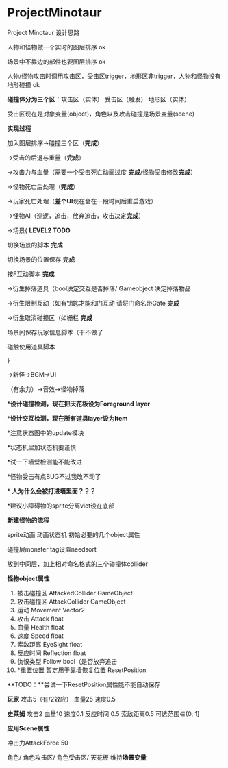 # ProjectMinotaur
Project Minotaur 设计思路

人物和怪物做一个实时的图层排序 ok

场景中不靠边的部件也要图层排序 ok

人物/怪物攻击时调用攻击区，受击区trigger，地形区非trigger，人物和怪物没有地形碰撞 ok

**碰撞体分为三个区**：攻击区（实体） 受击区（触发） 地形区（实体）

受击区现在是对象变量(object)，角色以及攻击碰撞是场景变量(scene)



**实现过程**

加入图层排序→碰撞三个区（**完成**）

→受击的后退与重量（**完成**）

→攻击力与血量（需要一个受击死亡动画过度 **完成**/怪物受击修改**完成**）

→怪物死亡后处理（**完成**）

→玩家死亡处理（**差个UI**现在会在一段时间后重启游戏）

→怪物AI（巡逻，追击，放弃追击，攻击决定**完成**）

→场景{ **LEVEL2 TODO**

切换场景的脚本 **完成**

切换场景的位置保存 **完成**

按F互动脚本 **完成** 

->衍生掉落道具（bool决定交互是否掉落/ Gameobject 决定掉落物品

->衍生限制互动（如有钥匙才能和门互动 请将门命名带Gate **完成**

->衍生取消碰撞区（如栅栏 **完成**

场景间保存玩家信息脚本（干不做了

碰触使用道具脚本

}

→新怪→BGM→UI

（有余力）→音效→怪物掉落



\***设计碰撞检测，现在把天花板设为Foreground layer**

***设计交互检测，现在所有道具layer设为Item**

\*注意状态图中的update模块

\*状态机里加状态机要谨慎

*试一下墙壁检测能不能改进

*怪物受击有点BUG不过我改不动了

\* **人为什么会被打进墙里面？？？**

\*建议小障碍物的sprite分离viot设在底部



**新建怪物的流程**

sprite动画 动画状态机 初始必要的几个object属性

碰撞层monster tag设置needsort

放到中间层，加上相对命名格式的三个碰撞体collider

**怪物object属性** 

1. 被击碰撞区 AttackedCollider GameObject  
2. 攻击碰撞区 AttackCollider GameObject
3. 运动 Movement Vector2
4. 攻击 Attack float
5. 血量 Health float
6. 速度 Speed float
7. 索敌距离 EyeSight float
8. 反应时间 Reflection float
9. 仇恨类型 Follow bool（是否放弃追击
10. \*重置位置 暂定用于靠墙恢复位置 ResetPosition

**TODO：**尝试一下ResetPosition属性能不能自动保存



**玩家** 攻击5（有/2效应） 血量25 速度0.5

**史莱姆** 攻击2 血量10 速度0.1 反应时间 0.5 索敌距离0.5 可选范围∈(0, 1]



**应用Scene属性**

冲击力AttackForce 50

角色/ 角色攻击区/ 角色受击区/ 天花板 维持**场景变量**

